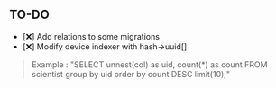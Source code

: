 ## TO-DO

- [❌] Add relations to some migrations
- [❌] Modify device indexer with hash->uuid[]
> Example : "SELECT unnest(col) as uid, count(*) as count FROM scientist group by uid order by count DESC limit(10);"